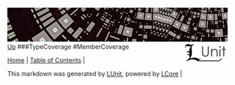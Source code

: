 ![](../Content/LUnit-banner-small.png "")
[<img style="float: right;" src="../Content/LUnit-logo-small.png">](../../README.md)
[Up](TypeCoverage.md)
###TypeCoverage
#MemberCoverage

[Home](../../README.md) | [Table of Contents](../../TableOfContents.md) | 


This markdown was generated by [LUnit](https://github.com/CodeSingularity/LUnit), powered by [LCore](https://github.com/CodeSingularity/LCore) | 

